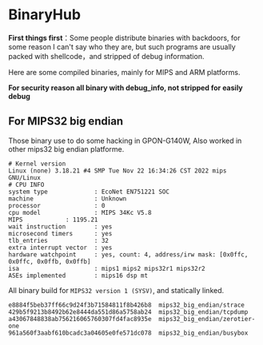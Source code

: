 # BinaryHub
**First things first**：Some people distribute binaries with backdoors, for some reason I can't say who they are, but such programs are usually packed with shellcode，and stripped of debug information.

Here are some compiled binaries, mainly for MIPS and ARM platforms.

**For security reason all binary with debug_info, not stripped for easily debug**

## For MIPS32 big endian 
Those binary use to do some hacking in GPON-G140W, Also worked in other mips32 big endian platforme.
```kernel
# Kernel version
Linux (none) 3.18.21 #4 SMP Tue Nov 22 16:34:26 CST 2022 mips GNU/Linux
# CPU INFO
system type             : EcoNet EN751221 SOC
machine                 : Unknown
processor               : 0
cpu model               : MIPS 34Kc V5.8
MIPS            : 1195.21
wait instruction        : yes
microsecond timers      : yes
tlb_entries             : 32
extra interrupt vector  : yes
hardware watchpoint     : yes, count: 4, address/irw mask: [0x0ffc, 0x0ffc, 0x0ffb, 0x0ffb]
isa                     : mips1 mips2 mips32r1 mips32r2
ASEs implemented        : mips16 dsp mt
```

All binary build for `MIPS32 version 1 (SYSV)`, and statically linked. 

```binary
e8884f5beb37ff66c9d24f3b71584811f8b426b8  mips32_big_endian/strace
429b5f9213b8492b62e8444da551d86a5758ab24  mips32_big_endian/tcpdump
a43067848838ab756216065760307fd4fac8935e  mips32_big_endian/zerotier-one
961a560f3aabf610bcadc3a04605e0fe571dc078  mips32_big_endian/busybox
```
